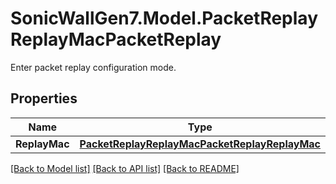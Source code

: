 # SonicWallGen7.Model.PacketReplayReplayMacPacketReplay
Enter packet replay configuration mode.

## Properties

Name | Type | Description | Notes
------------ | ------------- | ------------- | -------------
**ReplayMac** | [**PacketReplayReplayMacPacketReplayReplayMac**](PacketReplayReplayMacPacketReplayReplayMac.md) |  | [optional] 

[[Back to Model list]](../README.md#documentation-for-models) [[Back to API list]](../README.md#documentation-for-api-endpoints) [[Back to README]](../README.md)

